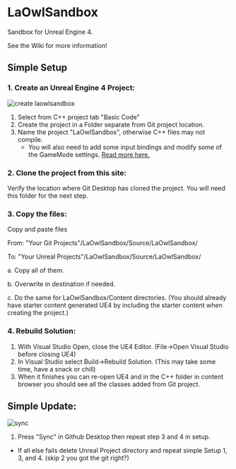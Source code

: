 # LaOwlSandbox
Sandbox for Unreal Engine 4.

See the Wiki for more information!



## Simple Setup

### 1. Create an Unreal Engine 4 Project:

![create laowlsandbox](https://cloud.githubusercontent.com/assets/1817852/25784857/c98c160c-3339-11e7-92e7-3ab5cf76f366.png)

1. Select from C++ project tab "Basic Code"
2. Create the project in a Folder separate from Git project location.
3. Name the project "LaOwlSandbox", otherwise C++ files may not compile.
    * You will also need to add some input bindings and modify some of the GameMode settings. [Read more here.](https://github.com/LaOwlLol/FPDev/wiki/UE4-Project-Settings-and-details.)

### 2. Clone the project from this site:

Verify the location where Git Desktop has cloned the project. You will need this folder for the next step.

### 3. Copy the files:
  
  Copy and paste files

From: "Your Git Projects"/LaOwlSandbox/Source/LaOwlSandbox/ 

To: "Your Unreal Projects"/LaOwlSandbox/Source/LaOwlSandbox/

  a. Copy all of them.
  
  b. Overwrite in destination if needed. 

  c. Do the same for LaOwlSandbox/Content directories.  (You should already have starter content generated UE4 by including the starter content when creating the project.)

 
### 4. Rebuild Solution:

1. With Visual Studio Open, close the UE4 Editor. (File->Open Visual Studio before closing UE4)
2. In Visual Studio select Build->Rebuild Solution.  (This may take some time, have a snack or chill)
3.  When it finishes you can re-open UE4 and in the C++ folder in content browser you should see all the classes added from Git project.



## Simple Update:

![sync](https://cloud.githubusercontent.com/assets/1817852/22622009/125f5498-eaf6-11e6-8f93-b8f5561ccbeb.png)

1.  Press "Sync" in Github Desktop then repeat step 3 and 4 in setup.

  - If all else fails delete Unreal Project directory and repeat simple Setup 1, 3, and 4. (skip 2 you got the git right?) 


